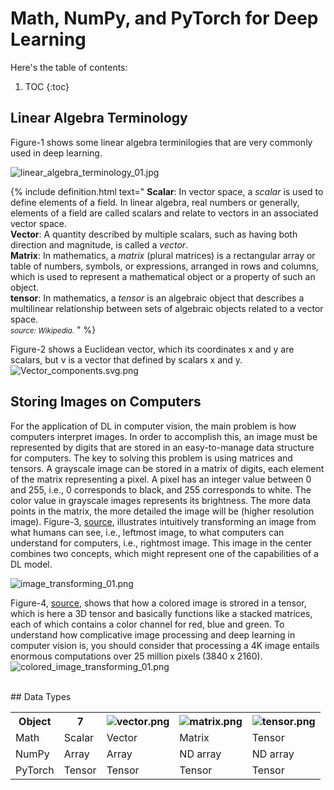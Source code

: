 # Math, NumPy, and PyTorch for Deep Learning


Here's the table of contents:

1. TOC
{:toc}

## Linear Algebra Terminology
Figure-1 shows some linear algebra terminilogies that are very commonly used in deep learning.

![linear_algebra_terminology_01.jpg](/mytechblog/images/2022-03-11-DL-math_numpy_pytorch_01/linear_algebra_terminologies_01.png 
  "Figure-1, Frequently used linear agebra terminologies in deep learning.")
  
{% include definition.html text="
<b>Scalar</b>: In vector space, a <em>scalar</em> is used to define elements of a field. In linear algebra, real numbers or generally, elements of a field are called scalars and relate to vectors in an associated vector space.<br>
<b>Vector</b>:  A quantity described by multiple scalars, such as having both direction and magnitude, is called a <em>vector</em>.<br>
<b>Matrix</b>: In mathematics, a <em>matrix</em> (plural matrices) is a rectangular array or table of numbers, symbols, or expressions, arranged in rows and columns, which is used to represent a mathematical object or a property of such an object.<br>
<b>tensor</b>: In mathematics, a <em>tensor</em> is an algebraic object that describes a multilinear relationship between sets of algebraic objects related to a vector space.<br>
<small><em>source: Wikipedia.</em></small>
" %}

Figure-2 shows a Euclidean vector, which its coordinates x and y are scalars, but v is a vector that defined by scalars x and y.<br>
![Vector_components.svg.png](/mytechblog/images/2022-03-11-DL-math_numpy_pytorch_01/Vector_components.svg.png 
  "Figure-2, Euclidian vector defined by scalars x and y.")
  
## Storing Images on Computers
For the application of DL in computer vision, the main problem is how computers interpret images. In order to accomplish this, an image must be represented by digits that are stored in an easy-to-manage data structure for computers. The key to solving this problem is using matrices and tensors. A grayscale image can be stored in a matrix of digits, each element of the matrix representing a pixel. A pixel has an integer value between 0 and 255, i.e., 0 corresponds to black, and 255 corresponds to white. The color value in grayscale images represents its brightness. The more data points in the matrix, the more detailed the image will be (higher resolution image). Figure-3, <a href="https://medium.com/analytics-vidhya/computer-vision-what-how-why-380607f0bd64">source</a>, illustrates intuitively transforming an image from what humans can see, i.e., leftmost image, to what computers can understand for computers, i.e., rightmost image. This image in the center combines two concepts, which might represent one of the capabilities of a DL model.<br>

![image_transforming_01.png](/mytechblog/images/2022-03-11-DL-math_numpy_pytorch_01/image_transforming_01.png 
  "Figure-3, image transformation.")

Figure-4, <a href="https://lisaong.github.io/mldds-courseware/01_GettingStarted/numpy-tensor-slicing.slides.html">source</a>, shows that how a colored image is strored in a tensor, which is here a 3D tensor and basically functions like a stacked matrices, each of which contains a color channel for red, blue and green. To understand how complicative image processing and deep learning in computer vision is, you should consider that processing a 4K image entails enormous computations over 25 million pixels (3840 x 2160).
![colored_image_transforming_01.png](/mytechblog/images/2022-03-11-DL-math_numpy_pytorch_01/colored_image_transforming_01.png 
  "Figure-4, colored image transformation.")

<br>
## Data Types
<br>
<table>
  <tr>
    <th>Object</th>
    <th><b>7</b></th>
    <th><img src="/mytechblog/images/2022-03-11-DL-math_numpy_pytorch_01/vector.png" alt="vector.png"></th>
    <th><img src="/mytechblog/images/2022-03-11-DL-math_numpy_pytorch_01/matrix.png" alt="matrix.png"></th>
    <th><img src="/mytechblog/images/2022-03-11-DL-math_numpy_pytorch_01/tensor.png" alt="tensor.png"></th>
  </tr>
  <tr>
    <td>Math</td>
    <td>Scalar</td>
    <td>Vector</td>
    <td>Matrix</td>
    <td>Tensor</td>
  </tr>
  <tr>
    <td>NumPy</td>
    <td>Array</td>
    <td>Array</td>
    <td>ND array</td>
    <td>ND array</td>
  </tr>
    <tr>
    <td>PyTorch</td>
    <td>Tensor</td>
    <td>Tensor</td>
    <td>Tensor</td>
    <td>Tensor</td>
  </tr>
</table>
